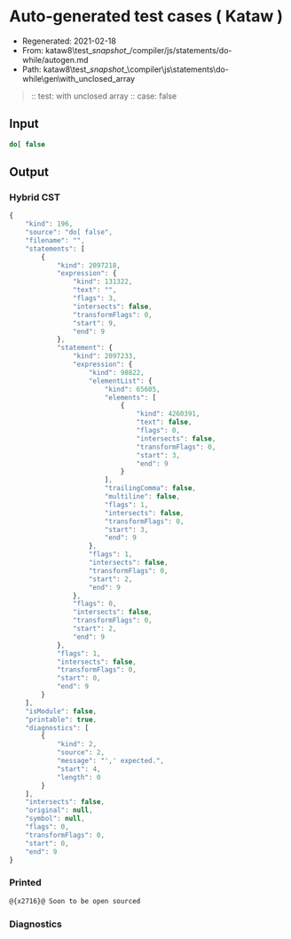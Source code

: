 # Auto-generated test cases ( Kataw )
- Regenerated: 2021-02-18
- From: kataw8\test\__snapshot__/compiler/js/statements/do-while/autogen.md
- Path: kataw8\test\__snapshot__\compiler\js\statements\do-while\gen\with_unclosed_array
> :: test: with unclosed array
> :: case: false
## Input

`````js
do[ false
`````

## Output

### Hybrid CST


```javascript
{
    "kind": 196,
    "source": "do[ false",
    "filename": "",
    "statements": [
        {
            "kind": 2097218,
            "expression": {
                "kind": 131322,
                "text": "",
                "flags": 3,
                "intersects": false,
                "transformFlags": 0,
                "start": 9,
                "end": 9
            },
            "statement": {
                "kind": 2097233,
                "expression": {
                    "kind": 98822,
                    "elementList": {
                        "kind": 65605,
                        "elements": [
                            {
                                "kind": 4260391,
                                "text": false,
                                "flags": 0,
                                "intersects": false,
                                "transformFlags": 0,
                                "start": 3,
                                "end": 9
                            }
                        ],
                        "trailingComma": false,
                        "multiline": false,
                        "flags": 1,
                        "intersects": false,
                        "transformFlags": 0,
                        "start": 3,
                        "end": 9
                    },
                    "flags": 1,
                    "intersects": false,
                    "transformFlags": 0,
                    "start": 2,
                    "end": 9
                },
                "flags": 0,
                "intersects": false,
                "transformFlags": 0,
                "start": 2,
                "end": 9
            },
            "flags": 1,
            "intersects": false,
            "transformFlags": 0,
            "start": 0,
            "end": 9
        }
    ],
    "isModule": false,
    "printable": true,
    "diagnostics": [
        {
            "kind": 2,
            "source": 2,
            "message": "',' expected.",
            "start": 4,
            "length": 0
        }
    ],
    "intersects": false,
    "original": null,
    "symbol": null,
    "flags": 0,
    "transformFlags": 0,
    "start": 0,
    "end": 9
}
```

  
### Printed


```javascript
@{x2716}@ Soon to be open sourced
```

  
### Diagnostics


```javascript

```

